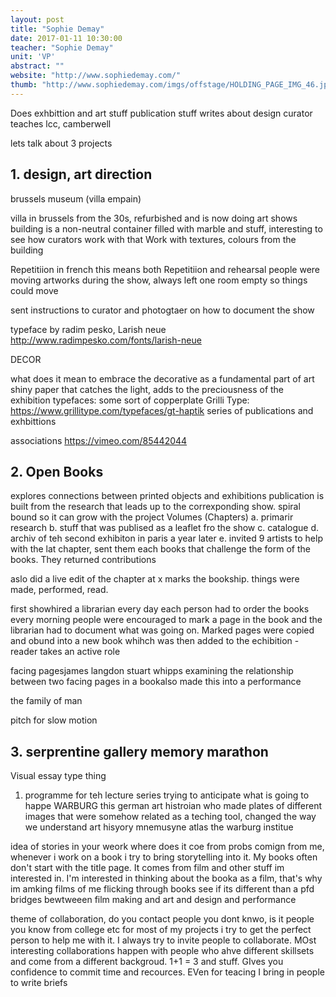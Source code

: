 ```yaml
---
layout: post
title: "Sophie Demay"
date: 2017-01-11 10:30:00
teacher: "Sophie Demay"
unit: 'VP'
abstract: ""
website: "http://www.sophiedemay.com/"
thumb: "http://www.sophiedemay.com/imgs/offstage/HOLDING_PAGE_IMG_46.jpg"
---
```


Does exhbittion and art stuff
publication stuff
writes about design
curator
teaches lcc, camberwell

lets talk about 3 projects

## 1. design, art direction

brussels museum (villa empain)

villa in brussels from the 30s, refurbished and is now doing art shows
building is a non-neutral container filled with marble and stuff, interesting to see how curators work with that
Work with textures, colours from the building

Repetitiion
in french this means both Repetitiion and rehearsal
people were moving artworks during the show, always left one room empty so things could move

sent instructions to curator and photogtaer on how to document the show

typeface by radim pesko, Larish neue
http://www.radimpesko.com/fonts/larish-neue

DECOR

what does it mean to embrace the decorative as a fundamental part of art
shiny paper that catches the light, adds to the preciousness of the exhibition
typefaces: some sort of copperplate
Grilli Type: https://www.grillitype.com/typefaces/gt-haptik
series of publications and exhbittions

associations 
https://vimeo.com/85442044

## 2. Open Books

explores connections between printed objects and exhibitions
publication is built from the research that leads up to the correxponding show. spiral bound so it can grow with the project
Volumes (Chapters)
a. primarir research
b. stuff that was publised as a leaflet fro the show
c. catalogue
d. archiv of teh second exhibiton in paris a year later
e. invited 9 artists to help with the lat chapter, sent them each books that challenge the form of the books. They returned contributions 

aslo did a live edit of the chapter at x marks the bookship. things were made, performed, read.

first showhired a librarian every day
each person had to order the books every morning
people were encouraged to mark a page in the book and the librarian had to document what was going on. Marked pages were copied and obund into a new book whihch was then added to the echibition - reader takes an active role

facing pagesjames langdon
stuart whipps
examining the relationship between two facing pages in a bookalso made this into a performance

the family of man


pitch for slow motion

## 3. serprentine gallery memory marathon
Visual essay type thing

1. programme for teh lecture series
trying to anticipate what is going to happe
WARBURG this german art histroian who made plates of different images that were somehow related as a teching tool, changed the way we understand art hisyory
mnemusyne atlas
the warburg institue

idea of stories in your weork where does it coe from
probs comign from me, whenever i work on a book i try to bring storytelling into it. My books often don't start with the title page. It comes from film and other stuff im interested in. I'm interested in thinking about the booka as a film, that's why im amking films of me flicking through books see if its different than a pfd
bridges bewtweeen film making and art and design and performance

theme of collaboration, do you contact people you dont knwo, is it people you know from college etc
for most of my projects i try to get the perfect person to help me with it. I always try to invite people to collaborate. MOst interesting collaborations happen with people who ahve different skillsets and come from a different backgroud. 1+1 = 3 and stuff. GIves you confidence to commit time and recources. EVen for teacing I bring in people to write briefs